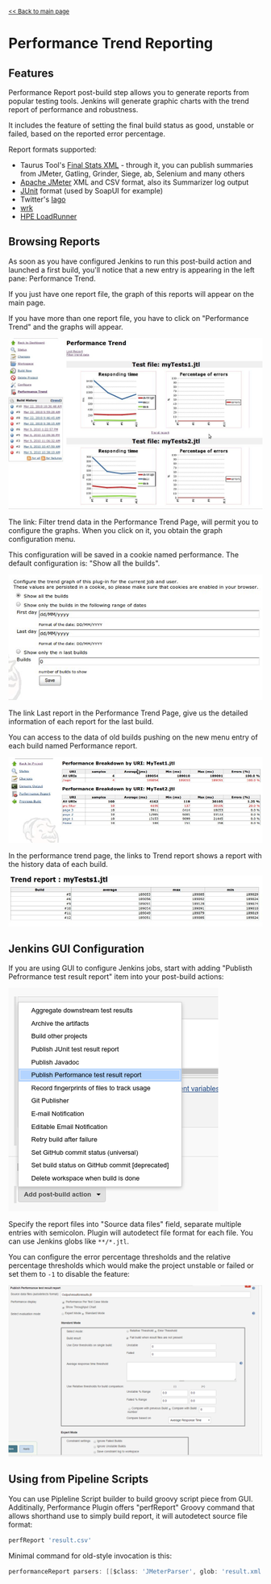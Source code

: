 <small>[<< Back to main page](./)</small>
# Performance Trend Reporting

## Features
Performance Report post-build step allows you to generate reports from popular testing tools. Jenkins will generate graphic charts with the trend report of performance and robustness.

It includes the feature of setting the final build status as good, unstable or failed, based on the reported error percentage.

Report formats supported:
- Taurus Tool's [Final Stats XML](http://gettaurus.org/docs/Reporting/?utm_source=jenkins&utm_medium=link&utm_campaign=wiki#BlazeMeter-Reporter) - through it, you can publish summaries from JMeter, Gatling, Grinder, Siege, ab, Selenium and many others
- [Apache JMeter](http://jmeter.apache.org/) XML and CSV format, also its Summarizer log output
- [JUnit](http://www.junit.org/) format (used by SoapUI for example)
- Twitter's [Iago](https://github.com/twitter/iago)
- [wrk](https://github.com/wg/wrk)
- [HPE LoadRunner](https://saas.hpe.com/en-us/software/loadrunner)

## Browsing Reports

As soon as you have configured Jenkins to run this post-build action and launched a first build, you'll notice that a new entry is appearing in the left pane: Performance Trend.

If you just have one report file, the graph of this reports will appear on the main page.

If you have more than one report file, you have to click on "Performance Trend" and the graphs will appear.

![](report_trend.jpg)


The link: Filter trend data in the Performance Trend Page, will permit you to configure the graphs. When you click on it, you obtain the graph configuration menu.

This configuration will be saved in a cookie named performance. The default configuration is: "Show all the builds".

![](report_filter.jpg)
         
         
The link Last report in the Performance Trend Page, give us the detailed information of each report for the last build.

You can access to the data of old builds pushing on the new menu entry of each build named Performance report.

![](report_single.jpg)


In the performance trend page, the links to Trend report shows a report with the history data of each build.


![](report_trend_table.jpg)


## Jenkins GUI Configuration

If you are using GUI to configure Jenkins jobs, start with adding "Publisth Pefrormance test result report" item into your post-build actions:

![](report_step_choice.png)

Specify the report files into "Source data files" field, separate multiple entries with semicolon. Plugin will autodetect file format for each file. You can use Jenkins globs like `**/*.jtl`.

You can configure the error percentage thresholds and the relative percentage thresholds which would make the project unstable or failed or set them to `-1` to disable the feature:

![](report_constraints.png)

## Using from Pipeline Scripts

You can use Pipleline Script builder to build groovy script piece from GUI. Additinally, Performance Plugin offers "perfReport" Groovy command that allows shorthand use to simply build report, it will autodetect source file format:
 
```groovy
perfReport 'result.csv'
```

Minimal command for old-style invocation is this:

```groovy
performanceReport parsers: [[$class: 'JMeterParser', glob: 'result.xml']], relativeFailedThresholdNegative: 1.2, relativeFailedThresholdPositive: 1.89, relativeUnstableThresholdNegative: 1.8, relativeUnstableThresholdPositive: 1.5
```
